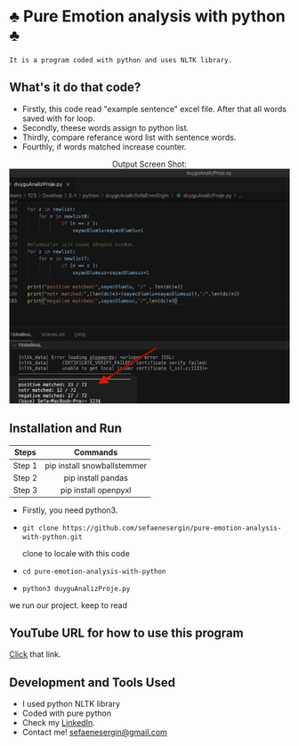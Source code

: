 # ♣️ Pure Emotion analysis with python ♣️
    It is a program coded with python and uses NLTK library.

## What's it do that code?
- Firstly, this code read "example sentence" excel file. After that all words saved with for loop. 
- Secondly, theese words assign to python list. 
- Thirdly, compare referance word list with sentence words.   
- Fourthly, if words matched increase counter.

 <div align="center">
    Output Screen Shot: <br>
    <img src="https://github.com/sefaenesergin/pure-emotion-analysis-with-python/blob/main/emotionAnalysP1.png" />
 </div> 
 
## Installation and Run

| Steps  |            Commands            | 
|:------:|:------------------------------:| 
| Step 1 |pip install snowballstemmer     | 
| Step 2 |pip install pandas              | 
| Step 3 |pip install openpyxl            | 

- Firstly, you need python3.

- ```shell 
  git clone https://github.com/sefaenesergin/pure-emotion-analysis-with-python.git
  ``` 
  clone to locale with this code
- ```shell
  cd pure-emotion-analysis-with-python
  ```
- ```shell
  python3 duyguAnalizProje.py
  ```
 we run our project. keep to read

## YouTube URL for how to use this program
[Click](https://youtu.be/m5L0bEb4rm8) that link.

## Development and Tools Used
- I used python NLTK library 
- Coded with pure python  
- Check my [LinkedIn](https://www.linkedin.com/in/sefa-enes-ergin/).
- Contact me! <sefaenesergin@gmail.com>
